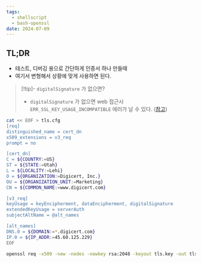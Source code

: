 ```yaml
---
tags:
  - shellscript
  - bash-openssl
date: 2024-07-09
---
```

## TL;DR

- 테스트, 디버깅 용으로 간단하게 인증서 하나 만들때
- 여기서 변형해서 상황에 맞게 사용하면 된다.

> [!tip]- `digitalSignature` 가 없으면?
> - `digitalSignature` 가 없으면 web 접근시 `ERR_SSL_KEY_USAGE_INCOMPATIBLE` 에러가 날 수 있다. ([참고](https://learn.microsoft.com/en-us/answers/questions/1657834/how-to-fix-the-err-ssl-key-usage-incompatible-micr))

```bash
cat << EOF > tls.cfg
[req]
distinguished_name = cert_dn
x509_extensions = v3_req
prompt = no

[cert_dn]
C = ${COUNTRY:=US}
ST = ${STATE:=Utah}
L = ${LOCALITY:=Lehi}
O = ${ORGANIZATION:=Digicert, Inc.}
OU = ${ORGANIZATION_UNIT:=Marketing}
CN = ${COMMON_NAME:=www.digicert.com}

[v3_req]
keyUsage = keyEncipherment, dataEncipherment, digitalSignature
extendedKeyUsage = serverAuth
subjectAltName = @alt_names

[alt_names]
DNS.0 = ${DOMAIN:=*.digicert.com}
IP.0 = ${IP_ADDR:=45.60.125.229}
EOF

openssl req -x509 -new -nodes -newkey rsa:2048 -keyout tls.key -out tls.crt -config tls.cfg -days 36500 -set_serial 0
```